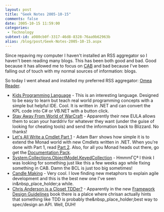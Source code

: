 ```yaml
---
layout: post
title: "Geek Notes 2005-10-15"
comments: false
date: 2005-10-15 11:59:00
categories:
 - Technology
subtext-id: a980cb0f-3317-46d8-8328-76aa9b62963b
alias: /blog/post/Geek-Notes-2005-10-15.aspx
---
```



Since repaving my computer I haven't installed an RSS aggregator so I haven't been reading many blogs. This has been both good and bad. Good because it has allowed me to focus on [CAB](http://codegallery.gotdotnet.com/cab) and bad because I've been falling out of touch with my normal sources of information: blogs.

So today I went ahead and installed my preferred RSS aggregator: [Omea Reader](http://www.jetbrains.com/omea/reader/).

  * [Kids Programming Language](http://www.ms-inc.net/kpl.aspx) - This is an interesting language. Designed to be easy to learn but teach real world programming concepts with a simple but helpful IDE. Cool. It is written in .NET and can convert the KPL code into C# or VB.NET with a button click.
  * [Stay Away From World of WarCraft](http://www.boingboing.net/2005/10/14/bugged_games_from_wo.html) - Apparently their new EULA allows them to scan your harddriv for whatever they want (under the guise of looking for cheating tools) and send the information back to Blizzard. No thanks!
  * [Let's All Write a Cmdlet Part 1](http://www.proudlyserving.com/archives/2005/10/lets_all_write.html) - Adam Barr shows how simple it is to extend the Monad world with new Cmdlets written in .NET. When you're done with Part 1, read [Part 2](http://www.proudlyserving.com/archives/2005/10/lets_all_write_1.html). Also, for all you Monad heads out there, go get the [Documentation Pack](http://www.proudlyserving.com/archives/2005/10/monad_documenta.html).
  * [System.Collections.ObjectModel.KeyedCollection](http://pluralsight.com/blogs/craig/archive/2005/10/11/15424.aspx) - HmmmΓÇª I think I was looking for something just like this a few weeks ago while fixing something in CAB. Damn the BCL is just too big sometimes!
  * [Candle Making](http://www.xprogramming.com/Blog/Page.aspx?display=CandleMaking) - Very cool. I love finding new metaphors to explain agile development and this is the best new one I've seen in&nbsp_place_holder;a while.
  * [Chris Anderson is a Closet TDDer?](http://blogs.msdn.com/brada/archive/2005/10/14/479602.aspx) - Apparently in the new [Framework Design Guidelines](http://www.amazon.com/o/ASIN/0321246756/peterprovosto-20) book there is a plalce where chrisan actually hints that something like TDD is probably the&nbsp_place_holder;best way to spec/design an API. Well, DUH!
